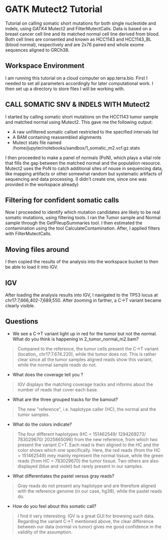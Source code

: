 # GATK Mutect2 Tutorial

Tutorial on calling somatic short mutations for both single nucleotide and indels, using GATK4 Mutect2 and FilterMutectCalls. Data is based on a breast cancer cell line and its matched normal cell line derived from blood. Both cell lines are consented and known as HCC1143 and HCC1143_BL (blood normal), respectively and are 2x76 paired end whole exome sequences aligned to GRCh38.

## Workspace Environment
I am running this tutorial on a cloud computer on app.terra.bio.
First I needed to set all parameters accordingly for later computational work.
I then set up a directory to store files I will be working with.

## CALL SOMATIC SNV & INDELS WITH Mutect2
I started by calling somatic short mutations on the HCC1143 tumor sample and matched normal using Mutect2. This gave me the following output:
* A raw unfiltered somatic callset restricted to the specified intervals list
* A BAM containing reassembled alignments
* Mutect stats file named /home/jupyter/notebooks/sandbox/1_somatic_m2.vcf.gz.stats

I then proceeded to make a panel of normals (PoN), which plays a vital role that fills the gap between the matched normal and the population resource. Mutect2 uses the PoN to catch additional sites of nouse in sequencing data, like mapping artifacts or other somewhat random but systematic artifacts of sequencing and data processing.
(I didn't create one, since one was provided in the workspace already)

## Filtering for confident somatic calls
Now I proceeded to identify which mutation candidates are likely to be real somatic mutations, using filtering tools.
I ran the Tumor sample and Normal sample through the GetPileupSummaries tool.
I then estimated the contamination using the tool CalculateContamination.
After, I applied filters with FilterMutectCalls.

## Moving files around
I then copied the results of the analysis into the workspace bucket to then be able to load it into IGV.

## IGV
After loading the analysis results into IGV, I navigated to the TP53 locus at chr17:7,666,402-7,689,550. After zooming in farther, a C→T variant became clearly visible.

## Questions

* We see a C→T variant light up in red for the tumor but not the normal. What do you think is happening in 2_tumor_normal_m2.bam?
> Compared to the reference, the tumor cells present the C→T variant (location_ chr17:7.674.220), while the tumor does not. This is rather clear since all the tumor samples aligned reads show this variant, while the normal sample reads do not.

* What does the coverage tell you ?
> IGV displays the matching coverage tracks and informs about the number of reads that cover each base.

*  What are the three grouped tracks for the bamout?
> The new "reference", i.e. haplotype caller (HC), the normal and the tumor samples.

* What do the colors indicate?
> The four different haplotypes (HC = 151462549/ 1294269273/ 783029670/ 2025865096) from the new reference, from which two present the variant C>T. Each read is then aligned to the HC and the color shows which one specifically. Here, the red reads (from the HC = 151462549) mey mainly represent the normal tissue, while the green reads (from HC = 783029670) the tumor tissue. Two others are also displayed (blue and violet) but rarely present in our samples.

* What differentiates the pastel versus gray reads?
> Gray reads do not present any haplotype and are therefore aligned with the reference genome (in our case, hg38), while the pastel reads do.

* How do you feel about this somatic call?
> I find it very interesting. IGV is a great GUI for browsing such data. Regarding the variant C→T mentioned above, the clear difference between our data (normal vs tumor) gives me good confidence in the validity of the assumption.
